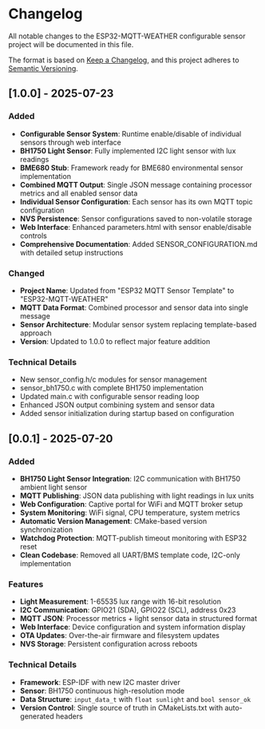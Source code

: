 # Changelog

All notable changes to the ESP32-MQTT-WEATHER configurable sensor project will be documented in this file.

The format is based on [Keep a Changelog](https://keepachangelog.com/en/1.0.0/),
and this project adheres to [Semantic Versioning](https://semver.org/spec/v2.0.0.html).

## [1.0.0] - 2025-07-23

### Added
- **Configurable Sensor System**: Runtime enable/disable of individual sensors through web interface
- **BH1750 Light Sensor**: Fully implemented I2C light sensor with lux readings
- **BME680 Stub**: Framework ready for BME680 environmental sensor implementation
- **Combined MQTT Output**: Single JSON message containing processor metrics and all enabled sensor data
- **Individual Sensor Configuration**: Each sensor has its own MQTT topic configuration
- **NVS Persistence**: Sensor configurations saved to non-volatile storage
- **Web Interface**: Enhanced parameters.html with sensor enable/disable controls
- **Comprehensive Documentation**: Added SENSOR_CONFIGURATION.md with detailed setup instructions

### Changed
- **Project Name**: Updated from "ESP32 MQTT Sensor Template" to "ESP32-MQTT-WEATHER"
- **MQTT Data Format**: Combined processor and sensor data into single message
- **Sensor Architecture**: Modular sensor system replacing template-based approach
- **Version**: Updated to 1.0.0 to reflect major feature addition

### Technical Details
- New sensor_config.h/c modules for sensor management
- sensor_bh1750.c with complete BH1750 implementation
- Updated main.c with configurable sensor reading loop
- Enhanced JSON output combining system and sensor data
- Added sensor initialization during startup based on configuration

## [0.0.1] - 2025-07-20

### Added
- **BH1750 Light Sensor Integration**: I2C communication with BH1750 ambient light sensor
- **MQTT Publishing**: JSON data publishing with light readings in lux units  
- **Web Configuration**: Captive portal for WiFi and MQTT broker setup
- **System Monitoring**: WiFi signal, CPU temperature, system metrics
- **Automatic Version Management**: CMake-based version synchronization
- **Watchdog Protection**: MQTT-publish timeout monitoring with ESP32 reset
- **Clean Codebase**: Removed all UART/BMS template code, I2C-only implementation

### Features
- **Light Measurement**: 1-65535 lux range with 16-bit resolution
- **I2C Communication**: GPIO21 (SDA), GPIO22 (SCL), address 0x23
- **MQTT JSON**: Processor metrics + light sensor data in structured format
- **Web Interface**: Device configuration and system information display
- **OTA Updates**: Over-the-air firmware and filesystem updates
- **NVS Storage**: Persistent configuration across reboots

### Technical Details
- **Framework**: ESP-IDF with new I2C master driver
- **Sensor**: BH1750 continuous high-resolution mode
- **Data Structure**: `input_data_t` with `float sunlight` and `bool sensor_ok`
- **Version Control**: Single source of truth in CMakeLists.txt with auto-generated headers
